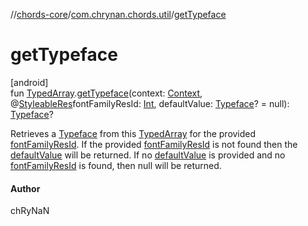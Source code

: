 //[chords-core](../../index.md)/[com.chrynan.chords.util](index.md)/[getTypeface](get-typeface.md)

# getTypeface

[android]\
fun [TypedArray](https://developer.android.com/reference/kotlin/android/content/res/TypedArray.html).[getTypeface](get-typeface.md)(context: [Context](https://developer.android.com/reference/kotlin/android/content/Context.html), @[StyleableRes](https://developer.android.com/reference/kotlin/androidx/annotation/StyleableRes.html)fontFamilyResId: [Int](https://kotlinlang.org/api/latest/jvm/stdlib/kotlin/-int/index.html), defaultValue: [Typeface](https://developer.android.com/reference/kotlin/android/graphics/Typeface.html)? = null): [Typeface](https://developer.android.com/reference/kotlin/android/graphics/Typeface.html)?

Retrieves a [Typeface](https://developer.android.com/reference/kotlin/android/graphics/Typeface.html) from this [TypedArray](https://developer.android.com/reference/kotlin/android/content/res/TypedArray.html) for the provided [fontFamilyResId](get-typeface.md). If the provided [fontFamilyResId](get-typeface.md) is not found then the [defaultValue](get-typeface.md) will be returned. If no [defaultValue](get-typeface.md) is provided and no [fontFamilyResId](get-typeface.md) is found, then null will be returned.

#### Author

chRyNaN

